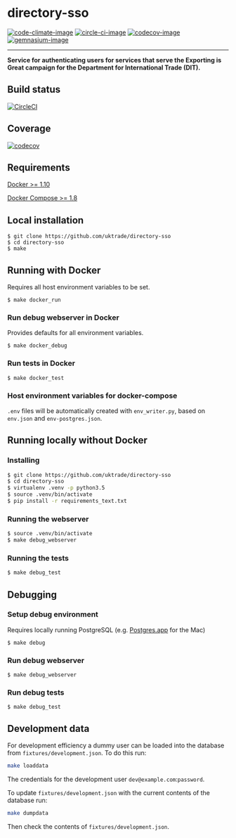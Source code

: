 # directory-sso

[![code-climate-image]][code-climate]
[![circle-ci-image]][circle-ci]
[![codecov-image]][codecov]
[![gemnasium-image]][gemnasium]

---

**Service for authenticating users for services that serve the Exporting is Great campaign for the Department for International Trade (DIT).**

## Build status

[![CircleCI](https://circleci.com/gh/uktrade/directory-sso/tree/master.svg?style=svg)](https://circleci.com/gh/uktrade/directory-sso/tree/master)

## Coverage

[![codecov](https://codecov.io/gh/uktrade/directory-sso/branch/master/graph/badge.svg)](https://codecov.io/gh/uktrade/directory-sso)

## Requirements
[Docker >= 1.10](https://docs.docker.com/engine/installation/)

[Docker Compose >= 1.8](https://docs.docker.com/compose/install/)

## Local installation

    $ git clone https://github.com/uktrade/directory-sso
    $ cd directory-sso
    $ make

## Running with Docker
Requires all host environment variables to be set.

    $ make docker_run

### Run debug webserver in Docker
Provides defaults for all environment variables.

    $ make docker_debug

### Run tests in Docker

    $ make docker_test

### Host environment variables for docker-compose
``.env`` files will be automatically created with ``env_writer.py``, based on ``env.json`` and ``env-postgres.json``.

## Running locally without Docker

### Installing

```bash
$ git clone https://github.com/uktrade/directory-sso
$ cd directory-sso
$ virtualenv .venv -p python3.5
$ source .venv/bin/activate
$ pip install -r requirements_text.txt
```

### Running the webserver

```bash
$ source .venv/bin/activate
$ make debug_webserver
```

### Running the tests

```bash
$ make debug_test
```

## Debugging

### Setup debug environment
Requires locally running PostgreSQL (e.g. [Postgres.app](http://postgresapp.com/) for the Mac)

    $ make debug

### Run debug webserver

    $ make debug_webserver

### Run debug tests

    $ make debug_test

## Development data

For development efficiency a dummy user can be loaded into the database from `fixtures/development.json`. To do this run:

```bash
make loaddata
```

The credentials for the development user `dev@example.com`:`password`.

To update `fixtures/development.json` with the current contents of the database run:

```bash
make dumpdata
```

Then check the contents of `fixtures/development.json`.


[code-climate-image]: https://codeclimate.com/github/uktrade/directory-sso/badges/issue_count.svg
[code-climate]: https://codeclimate.com/github/uktrade/directory-sso

[circle-ci-image]: https://circleci.com/gh/uktrade/directory-sso/tree/master.svg?style=svg
[circle-ci]: https://circleci.com/gh/uktrade/directory-sso/tree/master

[codecov-image]: https://codecov.io/gh/uktrade/directory-sso/branch/master/graph/badge.svg
[codecov]: https://codecov.io/gh/uktrade/directory-sso

[gemnasium-image]: https://gemnasium.com/badges/github.com/uktrade/directory-sso.svg
[gemnasium]: https://gemnasium.com/github.com/uktrade/directory-sso
